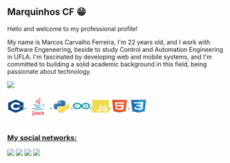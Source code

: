 ## Marquinhos CF 😁

<div>
  <p>Hello and welcome to my professional profile!</p>
  <p>My name is Marcos Carvalho Ferreira, I'm 22 years old, and I work with Software Engeneering, beside to study Control and Automation Engineering in UFLA. I'm fascinated by developing web and mobile systems, and I'm committed to building a solid academic background in this field, being passionate about technology.</p>
</div>

 <div>
  <a href="https://github.com/MarquinhoCF">
  <img height="180em" src="https://github-readme-stats.vercel.app/api/top-langs/?username=MarquinhoCF&layout=compact&langs_count=6&theme=dark"/>
</div>
<div style="display: inline_block"><br>
  <img align="center" alt="C++" height="30" width="40" src="https://raw.githubusercontent.com/devicons/devicon/master/icons/cplusplus/cplusplus-plain.svg">
  <img align="center" alt="Jv" height="45" width="55" src="https://raw.githubusercontent.com/devicons/devicon/master/icons/java/java-original-wordmark.svg">
  <img align="center" alt="Py" height="35" width="45" src="https://raw.githubusercontent.com/devicons/devicon/master/icons/python/python-original.svg">
  <img align="center" alt="Arduino" height="30" width="40" src="https://raw.githubusercontent.com/devicons/devicon/master/icons/arduino/arduino-original.svg">
  <img align="center" alt="Js" height="30" width="40" src="https://raw.githubusercontent.com/devicons/devicon/master/icons/javascript/javascript-plain.svg">
  <img align="center" alt="HTML" height="30" width="40" src="https://raw.githubusercontent.com/devicons/devicon/master/icons/html5/html5-original.svg">
  <img align="center" alt="CSS" height="30" width="40" src="https://raw.githubusercontent.com/devicons/devicon/master/icons/css3/css3-original.svg">
</div>
 
 <br>
 
  ### My social networks:
 
<div> 
  <a href="https://www.youtube.com/channel/UC-XOg0t3Ax_lFiPVWN4p48Q" target="_blank"><img src="https://img.shields.io/badge/YouTube-FF0000?style=for-the-badge&logo=youtube&logoColor=white" target="_blank"></a>
  <a href="https://www.instagram.com/marquinho_cf/" target="_blank"><img src="https://img.shields.io/badge/-Instagram-%23E4405F?style=for-the-badge&logo=instagram&logoColor=white" target="_blank"></a>
  <a href = "mailto:marcos13cf@gmail.com"><img src="https://img.shields.io/badge/-Gmail-%23333?style=for-the-badge&logo=gmail&logoColor=white" target="_blank"></a>
  <a href="https://www.linkedin.com/in/marcos-ferreira-515a59210/" target="_blank"><img src="https://img.shields.io/badge/-LinkedIn-%230077B5?style=for-the-badge&logo=linkedin&logoColor=white" target="_blank"></a> 

</div>
